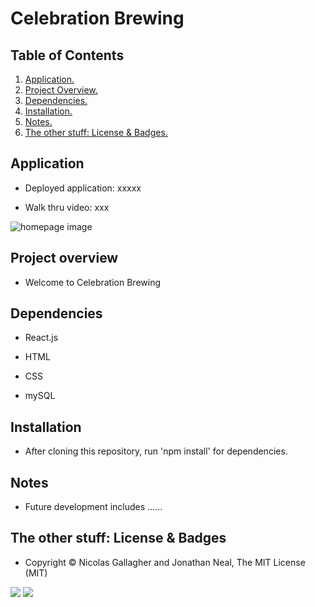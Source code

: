 # Celebration Brewing

## Table of Contents
1. [ Application. ](#application)
2. [ Project Overview. ](#overview)
3. [ Dependencies. ](#depend)
4. [ Installation. ](#install)
5. [ Notes. ](#notes)
6. [ The other stuff: License & Badges. ](#streetcred)

<a name="application"></a>
## Application

* Deployed application: xxxxx

* Walk thru video: xxx

![homepage image](xxx)

<a name="overview"></a>
## Project overview

* Welcome to Celebration Brewing

<a name="depend"></a>
## Dependencies

* React.js

* HTML

* CSS

* mySQL

<a name="install"></a>
## Installation

* After cloning this repository, run 'npm install' for dependencies. 

<a name="notes"></a>
## Notes

* Future development includes ......

<a name="streetcred"></a>
## The other stuff: License & Badges

* Copyright © Nicolas Gallagher and Jonathan Neal, The MIT License (MIT)

<img src="https://img.shields.io/badge/node_JS%20-%231572B6.svg?&style=for-the-badge&logo=nodeJS3&logoColor=white"/>

<img src="https://img.shields.io/badge/html5%20-%23E34F26.svg?&style=for-the-badge&logo=html5&logoColor=white"/>
